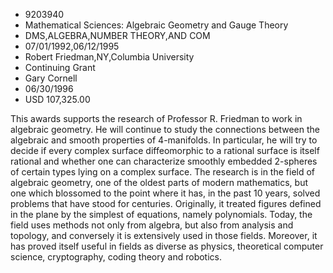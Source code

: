 
* 9203940
* Mathematical Sciences: Algebraic Geometry and Gauge Theory
* DMS,ALGEBRA,NUMBER THEORY,AND COM
* 07/01/1992,06/12/1995
* Robert Friedman,NY,Columbia University
* Continuing Grant
* Gary Cornell
* 06/30/1996
* USD 107,325.00

This awards supports the research of Professor R. Friedman to work in algebraic
geometry. He will continue to study the connections between the algebraic and
smooth properties of 4-manifolds. In particular, he will try to decide if every
complex surface diffeomorphic to a rational surface is itself rational and
whether one can characterize smoothly embedded 2-spheres of certain types lying
on a complex surface. The research is in the field of algebraic geometry, one of
the oldest parts of modern mathematics, but one which blossomed to the point
where it has, in the past 10 years, solved problems that have stood for
centuries. Originally, it treated figures defined in the plane by the simplest
of equations, namely polynomials. Today, the field uses methods not only from
algebra, but also from analysis and topology, and conversely it is extensively
used in those fields. Moreover, it has proved itself useful in fields as diverse
as physics, theoretical computer science, cryptography, coding theory and
robotics.
